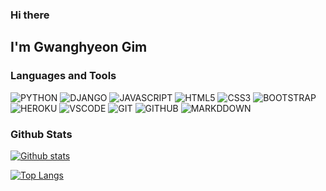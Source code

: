 ### Hi there

## I'm Gwanghyeon Gim

### Languages and Tools
![PYTHON](https://img.shields.io/badge/Python-3776AB?style=for-the-badge&logo=python&logoColor=white) ![DJANGO](https://img.shields.io/badge/django-092E20?style=for-the-badge&logo=django&logoColor=white) ![JAVASCRIPT](https://img.shields.io/badge/javascript-F7DF1E?style=for-the-badge&logo=javascript&logoColor=black) ![HTML5](https://img.shields.io/badge/HTML5-E34F26?style=for-the-badge&logo=html5&logoColor=white) ![CSS3](https://img.shields.io/badge/CSS3-1572B6?style=for-the-badge&logo=css3&logoColor=white) ![BOOTSTRAP](https://img.shields.io/badge/Bootstrap-563D7C?style=for-the-badge&logo=bootstrap&logoColor=white) ![HEROKU](https://img.shields.io/badge/Heroku-430098?style=for-the-badge&logo=heroku&logoColor=white) ![VSCODE](https://img.shields.io/badge/visual_studio_code-007ACC?style=for-the-badge&logo=visual-studio-code&logoColor=white) ![GIT](https://img.shields.io/badge/git-F05032?style=for-the-badge&logo=git&logoColor=white) ![GITHUB](https://img.shields.io/badge/github-181717?style=for-the-badge&logo=github&logoColor=white) ![MARKDDOWN](https://img.shields.io/badge/markdown-000000?style=for-the-badge&logo=markdown&logoColor=white)

### Github Stats
[![Github stats](https://github-readme-stats-harryghgim.vercel.app/api?username=harryghgim&show_icons=true&hide=stars&theme=dark)](https://github.com/anuraghazra/github-readme-stats)

[![Top Langs](https://github-readme-stats-harryghgim.vercel.app/api/top-langs/?username=harryghgim&layout=compact&theme=dark)](https://github.com/anuraghazra/github-readme-stats)

<!-- Stats will be available from April -->
<!-- [![Wakatime stats](https://github-readme-stats-harryghgim.vercel.app/api/wakatime?username=harryghgim)](https://github.com/anuraghazra/github-readme-stats) -->

 <!-- ![visitors](https://visitor-badge.glitch.me/badge?page_id=harryghgim.visitor-badge) -->

